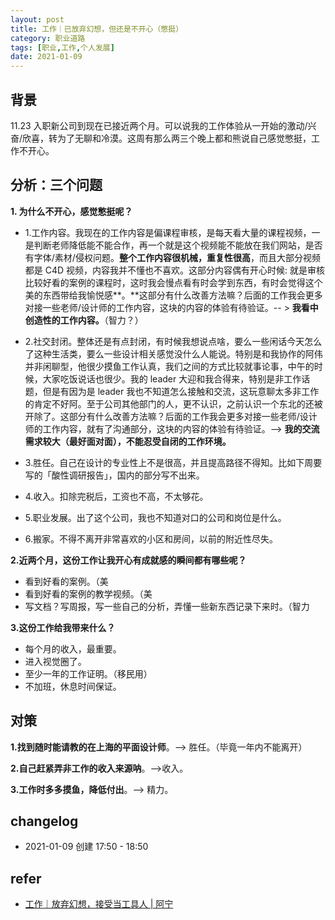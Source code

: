 ```yaml
---
layout: post
title: 工作｜已放弃幻想，但还是不开心（憋挺）
category: 职业道路
tags: [职业,工作,个人发展]
date: 2021-01-09
---
```


## 背景

11.23 入职新公司到现在已接近两个月。可以说我的工作体验从一开始的激动/兴奋/欣喜，转为了无聊和冷漠。这周有那么两三个晚上都和熊说自己感觉憋挺，工作不开心。

## 分析：三个问题

**1. 为什么不开心，感觉憋挺呢？**

- 1.工作内容。我现在的工作内容是偏课程审核，是每天看大量的课程视频，一是判断老师降低能不能合作，再一个就是这个视频能不能放在我们网站，是否有字体/素材/侵权问题。**整个工作内容很机械，重复性很高**，而且大部分视频都是 C4D 视频，内容我并不懂也不喜欢。这部分内容偶有开心时候: 就是审核比较好看的案例的课程时，这时我会慢点看有时会学到东西，有时会觉得这个美的东西带给我愉悦感**。**这部分有什么改善方法嘛？后面的工作我会更多对接一些老师/设计师的工作内容，这块的内容的体验有待验证。-- > **我看中创造性的工作内容。**（智力？）

- 2.社交封闭。整体还是有点封闭，有时候我想说点啥，要么一些闲话今天怎么了这种生活类，要么一些设计相关感觉没什么人能说。特别是和我协作的阿伟并非闲聊型，他很少摸鱼工作认真，我们之间的方式比较就事论事，中午的时候，大家吃饭说话也很少。我的 leader 大迎和我合得来，特别是非工作话题，但是有因为是 leader 我也不知道怎么接触和交流，这玩意聊太多非工作的肯定不好阿。至于公司其他部门的人，更不认识，之前认识一个东北的还被开除了。这部分有什么改善方法嘛？后面的工作我会更多对接一些老师/设计师的工作内容，就有了沟通部分，这块的内容的体验有待验证。--> **我的交流需求较大（最好面对面），不能忍受自闭的工作环境。**
- 3.胜任。自己在设计的专业性上不是很高，并且提高路径不得知。比如下周要写的「酸性调研报告」，国内的部分写不出来。

- 4.收入。扣除完税后，工资也不高，不太够花。

- 5.职业发展。出了这个公司，我也不知道对口的公司和岗位是什么。

- 6.搬家。不得不离开非常喜欢的小区和房间，以前的附近性尽失。

**2.近两个月，这份工作让我开心有成就感的瞬间都有哪些呢？**

- 看到好看的案例。（美
- 看到好看的案例的教学视频。（美
- 写文档？写周报，写一些自己的分析，弄懂一些新东西记录下来时。（智力

**3.这份工作给我带来什么？**

- 每个月的收入，最重要。
- 进入视觉圈了。
- 至少一年的工作证明。（移民用）
- 不加班，休息时间保证。

##  对策

**1.找到随时能请教的在上海的平面设计师**。--> 胜任。（毕竟一年内不能离开）

**2.自己赶紧弄非工作的收入来源呐**。-->收入。

**3.工作时多多摸鱼，降低付出**。--> 精力。

## changelog

- 2021-01-09 创建 17:50 - 18:50

## refer
- [工作｜放弃幻想，接受当工具人 | 阿宁](https://www.huyuning.com/2020/02/26/2020-02-26-one_vanish_on_work/)
